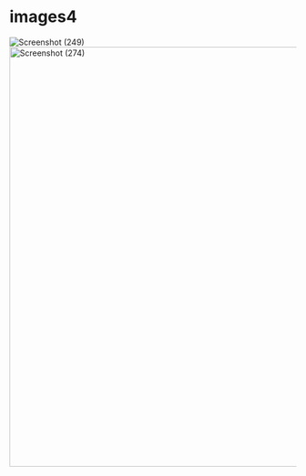 # images4
![Screenshot (249)](https://github.com/user-attachments/assets/d3c98692-19c6-4282-812c-672d4fab046b)
<img width="1366" height="735" alt="Screenshot (274)" src="https://github.com/user-attachments/assets/0ba70104-8a20-4ff4-a328-b6c73608bf30" />
